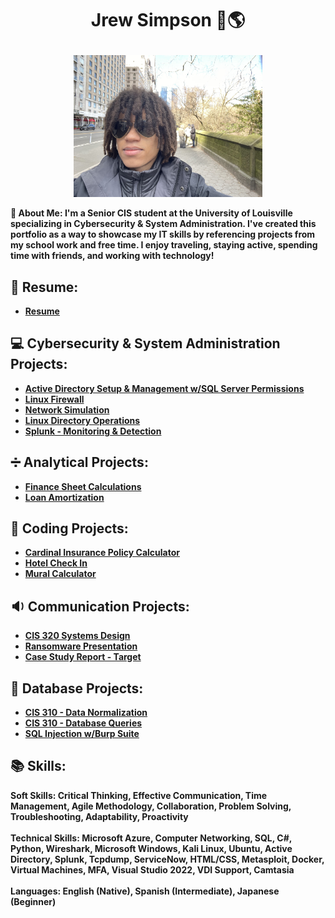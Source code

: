 <h1><p align="center"> Jrew Simpson 👋🌎 </h1>
<p align="center"> <img src="https://github.com/JrewSimpson/Banner/blob/7559e15e5f3948b84c2de50efbf64bc683fd68fe/IMG_6679.jpg" height="60%" width="60%" alt="]"/>
<b><p align="Left">🌌 About Me: I'm a Senior CIS student at the University of Louisville specializing in Cybersecurity & System Administration. I've created this portfolio as a way to showcase my IT skills by referencing projects from my school work and free time. I enjoy traveling, staying active, spending time with friends, and working with technology!</br>

## 📄 Resume:
- [Resume](https://github.com/JrewSimpson/Resume/blob/main/Master_Resume.pdf)

## 💻 Cybersecurity & System Administration Projects:
- [Active Directory Setup & Management w/SQL Server Permissions](https://github.com/JrewSimpson/AD-Setup-Management)
- [Linux Firewall](https://github.com/JrewSimpson/Linux-Firewall/blob/014b7db0e04ee1157cfcde7f373d9481181cd1b2/Linux%20Firewall%20-%20SiJ.pdf)
- [Network Simulation](https://github.com/JrewSimpson/Network-Simulation/blob/86bfc8b00d675e70dceb82ba1fa03ed78a2eef64/Network%20Simulation.pdf)
- [Linux Directory Operations](https://github.com/JrewSimpson/Linux-Directory-Operations/blob/27fbe1825f60253cd776d3cb8c074d13fa7aa5b4/CIS%20350%20Lab%205%20Report.pdf)
- [Splunk - Monitoring & Detection](https://github.com/JrewSimpson/Splunk_BasicMonitoring/blob/4b4c3fae415f21a8f27c87801782a4e9280b5544/Splunk%20Monitoring%20Lab.pdf)
  
## ➗ Analytical Projects:
- [Finance Sheet Calculations](https://github.com/JrewSimpson/Finance-Sheet-Calculations/blob/86faa7b0fcd7608f32f8e4777e50a813c408510e/Finance%20Sheets.pdf)
- [Loan Amortization](https://github.com/JrewSimpson/Loan-Amortization)

## 👾  Coding Projects:
- [Cardinal Insurance Policy Calculator](https://github.com/JrewSimpson/Cardinal-Insurance)
- [Hotel Check In](https://github.com/JrewSimpson/Hotel-Check-In)
- [Mural Calculator](https://github.com/JrewSimpson/Mural-Calculator)

## 🔉  Communication Projects:
- [CIS 320 Systems Design](https://github.com/JrewSimpson/CIS-320-Systems-Design)
- [Ransomware Presentation](https://cardmaillouisville-my.sharepoint.com/:v:/g/personal/alstri02_louisville_edu/ETCEGmuodedEldI2rxe921oB5zp9nKrQfd9c7Sg-rYZPhg?e=A2xvjV&nav=eyJyZWZlcnJhbEluZm8iOnsicmVmZXJyYWxBcHAiOiJTdHJlYW1XZWJBcHAiLCJyZWZlcnJhbFZpZXciOiJTaGFyZURpYWxvZy1MaW5rIiwicmVmZXJyYWxBcHBQbGF0Zm9ybSI6IldlYiIsInJlZmVycmFsTW9kZSI6InZpZXcifX0%3D)
- [Case Study Report - Target](https://github.com/JrewSimpson/Case-Study-Report---Target/blob/c25b296fb10d3adb8a41570c9e7828074c698ed6/Case2.pdf)

## 💾  Database Projects:
- [CIS 310 - Data Normalization](https://github.com/JrewSimpson/CIS-310---Data-Normalization/blob/0b58582cb0a3d2c8631a4fe7b5ef4ea30542d9a8/CIS%20310%20A5_Jrew_Simpson(1).pdf)
- [CIS 310 - Database Queries](https://github.com/JrewSimpson/CIS-310---Database-Queries/blob/f8c1550748e86b2a1fd0ff31be435812d8dce7a2/CIS%20310%20A6_Jrew_Simpson(1).pdf)
- [SQL Injection w/Burp Suite](https://github.com/JrewSimpson/SQLi1_Burp)

## 📚 Skills:

<b><p align="Left"> Soft Skills: Critical Thinking, Effective Communication, Time Management, Agile Methodology, Collaboration, Problem Solving, Troubleshooting, Adaptability, Proactivity </br> </br>
Technical Skills: Microsoft Azure, Computer Networking, SQL, C#, Python, Wireshark, Microsoft Windows, Kali Linux, Ubuntu, Active Directory, Splunk, Tcpdump, ServiceNow, HTML/CSS, Metasploit, Docker, Virtual Machines, MFA, Visual Studio 2022, VDI Support, Camtasia </br> </br>
Languages: English (Native), Spanish (Intermediate), Japanese (Beginner) </br> </br>

<!--

- 🔭 I’m currently working on ...
- 🌱 I’m currently learning ...
- 👯 I’m looking to collaborate on ...
- 🤔 I’m looking for help with ...
- 💬 Ask me about ...
- 📫 How to reach me: ...
- 😄 Pronouns: ...
- ⚡ Fun fact: ...
-->
